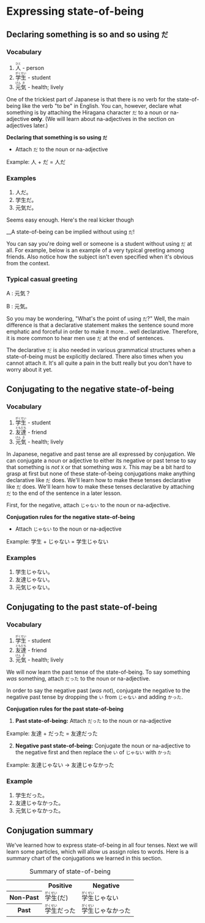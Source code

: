 # Expressing state-of-being

## Declaring something is so and so using `だ`

### Vocabulary

1. <ruby>人<rt>ひと</rt></ruby> - person
2. <ruby>学<rt>がく</rt>生<rt>せい</rt></ruby> - student
3. <ruby>元<rt>げん</rt>気<rt>き</rt></ruby> - health; lively

One of the trickiest part of Japanese is that there is no verb for the state-of-being like the verb "to be" in English. You can, however, declare what something is by attaching the Hiragana character `だ` to a noun or na-adjective __only__. (We will learn about na-adjectives in the section on adjectives later.)

__Declaring that something is so using `だ`__

- Attach `だ` to the noun or na-adjective

Example: 人 + だ = 人だ

### Examples

1. 人だ。
2. 学生だ。
3. 元気だ。

Seems easy enough. Here's the real kicker though

__A state-of-being can be implied without using `だ`!

You can say you're doing well or someone is a student without using `だ` at all. For example, below is an example of a very typical greeting among friends. Also notice how the subject isn't even specified when it's obvious from the context.

### Typical casual greeting

A : 元気？

B : 元気。

So you may be wondering, "What's the point of using `だ`?" Well, the main difference is that a declarative statement makes the sentence sound more emphatic and forceful in order to make it more... well declarative. Therefore, it is more common to hear men use `だ` at the end of sentences.

The declarative `だ` is also needed in various grammatical structures when a state-of-being must be explicitly declared. There also times when you cannot attach it. It's all quite a pain in the butt really but you don't have to worry about it yet.

## Conjugating to the negative state-of-being

### Vocabulary

1. <ruby>学<rt>がく</rt>生<rt>せい</rt></ruby> - student
2. <ruby>友<rt>とも</rt>達<rt>だち</rt></ruby> - friend
3. <ruby>元<rt>げん</rt>気<rt>き</rt></ruby> - health; lively

In Japanese, negative and past tense are all expressed by conjugation. We can conjugate a noun or adjective to either its negative or past tense to say that something is *not* `X` or that something *was* `X`. This may be a bit hard to grasp at first but none of these state-of-being conjugations make anything declarative like `だ` does. We'll learn how to make these tenses declarative like `だ` does. We'll learn how to make these tenses declarative by attaching `だ` to the end of the sentence in a later lesson.

First, for the negative, attach `じゃない` to the noun or na-adjective.

__Conjugation rules for the negative state-of-being__

- Attach `じゃない` to the noun or na-adjective

Example: 学生 + じゃない = 学生じゃない

### Examples

1. 学生じゃない。
2. 友達じゃない。
3. 元気じゃない。

## Conjugating to the past state-of-being

### Vocabulary

1. <ruby>学<rt>がく</rt>生<rt>せい</rt></ruby> - student
2. <ruby>友<rt>とも</rt>達<rt>だち</rt></ruby> - friend
3. <ruby>元<rt>げん</rt>気<rt>き</rt></ruby> - health; lively

We will now learn the past tense of the state-of-being. To say something *was* something, attach `だった` to the noun or na-adjective.

In order to say the negative past (*was not*), conjugate the negative to the negative past tense by dropping the `い` from `じゃない` and adding `かった`.

__Conjugation rules for the past state-of-being__

1. __Past state-of-being:__ Attach `だった` to the noun or na-adjective

Example: 友達 + だった = 友達だった

2. __Negative past state-of-being:__ Conjugate the noun or na-adjective to the negative first and then replace the `い` of `じゃない` with `かった`

Example: 友達じゃない &#8594; 友達じゃなかった

### Example

1. 学生だった。
2. 友達じゃなかった。
3. 元気じゃなかった。

## Conjugation summary

We've learned how to express state-of-being in all four tenses. Next we will learn some particles, which will allow us assign roles to words. Here is a summary chart of the conjugations we learned in this section.

<table cellpadding="5">
    <caption>Summary of state-of-being</caption>
    <tbody>
        <tr algin="center">
            <td></td>
            <th>Positive</th>
            <th>Negative</th>
        </tr>
        <tr algin="center">
            <th>Non-Past</th>
            <td><ruby>学<rt>がく</rt>生<rt>せい</rt>(だ)</ruby></td>
            <td><ruby>学<rt>がく</rt>生<rt>せい</rt>じゃない</ruby></td>
        </tr>
        <tr algin="center">
            <th>Past</th>
            <td><ruby>学<rt>がく</rt>生<rt>せい</rt>だった</ruby></td>
            <td><ruby>学<rt>がく</rt>生<rt>せい</rt>じゃなかった</ruby></td>
        </tr>
    </tbody>
</table>